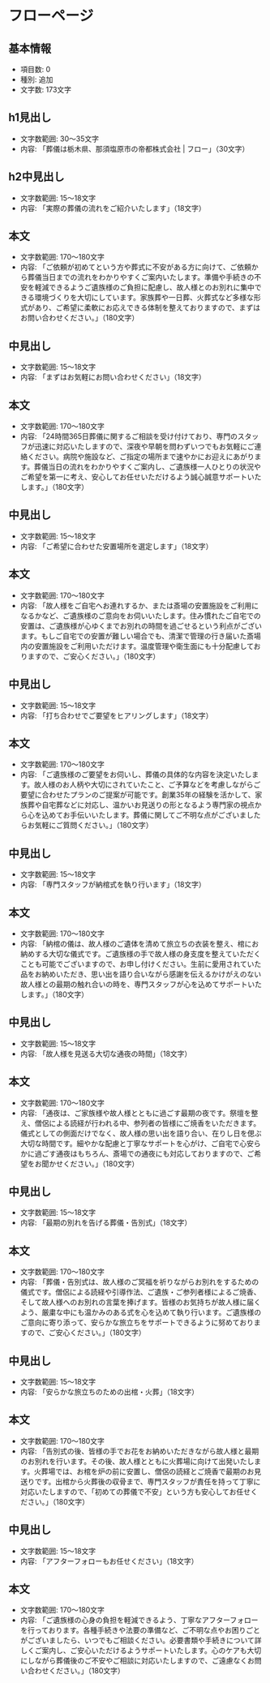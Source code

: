 # フローページ

## 基本情報
- 項目数: 0
- 種別: 追加
- 文字数: 173文字

## h1見出し
- 文字数範囲: 30～35文字
- 内容: 「葬儀は栃木県、那須塩原市の帝都株式会社 | フロー」（30文字）

## h2中見出し
- 文字数範囲: 15～18文字
- 内容: 「実際の葬儀の流れをご紹介いたします」（18文字）

## 本文
- 文字数範囲: 170～180文字
- 内容: 「ご依頼が初めてという方や葬式に不安がある方に向けて、ご依頼から葬儀当日までの流れをわかりやすくご案内いたします。準備や手続きの不安を軽減できるようご遺族様のご負担に配慮し、故人様とのお別れに集中できる環境づくりを大切にしています。家族葬や一日葬、火葬式など多様な形式があり、ご希望に柔軟にお応えできる体制を整えておりますので、まずはお問い合わせください。」（180文字）

## 中見出し
- 文字数範囲: 15～18文字
- 内容: 「まずはお気軽にお問い合わせください」（18文字）

## 本文
- 文字数範囲: 170～180文字
- 内容: 「24時間365日葬儀に関するご相談を受け付けており、専門のスタッフが迅速に対応いたしますので、深夜や早朝を問わずいつでもお気軽にご連絡ください。病院や施設など、ご指定の場所まで速やかにお迎えにあがります。葬儀当日の流れをわかりやすくご案内し、ご遺族様一人ひとりの状況やご希望を第一に考え、安心してお任せいただけるよう誠心誠意サポートいたします。」（180文字）

## 中見出し
- 文字数範囲: 15～18文字
- 内容: 「ご希望に合わせた安置場所を選定します」（18文字）

## 本文
- 文字数範囲: 170～180文字
- 内容: 「故人様をご自宅へお連れするか、または斎場の安置施設をご利用になるかなど、ご遺族様のご意向をお伺いいたします。住み慣れたご自宅での安置は、ご遺族様が心ゆくまでお別れの時間を過ごせるという利点がございます。もしご自宅での安置が難しい場合でも、清潔で管理の行き届いた斎場内の安置施設をご利用いただけます。温度管理や衛生面にも十分配慮しておりますので、ご安心ください。」（180文字）

## 中見出し
- 文字数範囲: 15～18文字
- 内容: 「打ち合わせでご要望をヒアリングします」（18文字）

## 本文
- 文字数範囲: 170～180文字
- 内容: 「ご遺族様のご要望をお伺いし、葬儀の具体的な内容を決定いたします。故人様のお人柄や大切にされていたこと、ご予算などを考慮しながらご要望に合わせたプランのご提案が可能です。創業35年の経験を活かして、家族葬や自宅葬などに対応し、温かいお見送りの形となるよう専門家の視点から心を込めてお手伝いいたします。葬儀に関してご不明な点がございましたらお気軽にご質問ください。」（180文字）

## 中見出し
- 文字数範囲: 15～18文字
- 内容: 「専門スタッフが納棺式を執り行います」（18文字）

## 本文
- 文字数範囲: 170～180文字
- 内容: 「納棺の儀は、故人様のご遺体を清めて旅立ちの衣装を整え、棺にお納めする大切な儀式です。ご遺族様の手で故人様の身支度を整えていただくことも可能でございますので、お申し付けください。生前に愛用されていた品をお納めいただき、思い出を語り合いながら感謝を伝えるかけがえのない故人様との最期の触れ合いの時を、専門スタッフが心を込めてサポートいたします。」（180文字）

## 中見出し
- 文字数範囲: 15～18文字
- 内容: 「故人様を見送る大切な通夜の時間」（18文字）

## 本文
- 文字数範囲: 170～180文字
- 内容: 「通夜は、ご家族様や故人様とともに過ごす最期の夜です。祭壇を整え、僧侶による読経が行われる中、参列者の皆様にご焼香をいただきます。儀式としての側面だけでなく、故人様の思い出を語り合い、在りし日を偲ぶ大切な時間です。細やかな配慮と丁寧なサポートを心がけ、ご自宅で心安らかに過ごす通夜はもちろん、斎場での通夜にも対応しておりますので、ご希望をお聞かせください。」（180文字）

## 中見出し
- 文字数範囲: 15～18文字
- 内容: 「最期の別れを告げる葬儀・告別式」（18文字）

## 本文
- 文字数範囲: 170～180文字
- 内容: 「葬儀・告別式は、故人様のご冥福を祈りながらお別れをするための儀式です。僧侶による読経や引導作法、ご遺族・ご参列者様によるご焼香、そして故人様へのお別れの言葉を捧げます。皆様のお気持ちが故人様に届くよう、厳粛な中にも温かみのある式を心を込めて執り行います。ご遺族様のご意向に寄り添って、安らかな旅立ちをサポートできるように努めておりますので、ご安心ください。」（180文字）

## 中見出し
- 文字数範囲: 15～18文字
- 内容: 「安らかな旅立ちのための出棺・火葬」（18文字）

## 本文
- 文字数範囲: 170～180文字
- 内容: 「告別式の後、皆様の手でお花をお納めいただきながら故人様と最期のお別れを行います。その後、故人様とともに火葬場に向けて出発いたします。火葬場では、お棺を炉の前に安置し、僧侶の読経とご焼香で最期のお見送りです。出棺から火葬後の収骨まで、専門スタッフが責任を持って丁寧に対応いたしますので、「初めての葬儀で不安」という方も安心してお任せください。」（180文字）

## 中見出し
- 文字数範囲: 15～18文字
- 内容: 「アフターフォローもお任せください」（18文字）

## 本文
- 文字数範囲: 170～180文字
- 内容: 「ご遺族様の心身の負担を軽減できるよう、丁寧なアフターフォローを行っております。各種手続きや法要の準備など、ご不明な点やお困りごとがございましたら、いつでもご相談ください。必要書類や手続きについて詳しくご案内し、ご安心いただけるようサポートいたします。心のケアも大切にしながら葬儀後のご不安やご相談に対応いたしますので、ご遠慮なくお問い合わせください。」（180文字）
